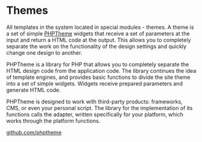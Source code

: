 # Themes

All templates in the system located in special modules - themes. A theme is a set of simple [PHPTheme](http://getphptheme.com) widgets that receive a set of parameters at the input and return a HTML code at the output. This allows you to completely separate the work on the functionality of the design settings and quickly change one design to another.

PHPTheme is a library for PHP that allows you to completely separate the HTML design code from the application code. The library continues the idea of template engines, and provides basic functions to divide the site theme into a set of simple widgets. Widgets receive prepared parameters and generate HTML code.

PHPTheme is designed to work with third-party products: frameworks, CMS, or even your personal script. The library for the implementation of its functions calls the adapter, written specifically for your platform, which works through the platform functions.

[github.com/phptheme](https://github.com/phptheme)